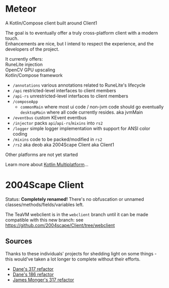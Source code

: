 # Meteor

A Kotlin/Compose client built around Client1

The goal is to eventually offer a truly cross-platform client with a modern touch.  
Enhancements are nice, but I intend to respect the experience, and the developers of the project.  
    
It currently offers:  
RuneLite injection  
OpenCV GPU upscaling  
Kotlin/Compose framework

* `/annotations` various annotations related to RuneLite's lifecycle
* `/api` restricted-level interfaces to client members
* `/api-rs` unrestricted-level interfaces to client members
* `/composeApp` 
  - `commonMain` where most ui code / non-jvm code should go eventually  
    `desktopMain` where all code currently resides. aka jvmMain
* `/eventbus` custom KEvent eventbus
* `/injector` packs `api`/`api-rs`/`mixins` into `rs2`
* `/logger` simple logger implementation with support for ANSI color coding
* `/mixins` code to be packed/modified in `rs2`
* `/rs2` aka deob aka 2004Scape Client aka Client1
  
Other platforms are not yet started  
  
Learn more about [Kotlin Multiplatform](https://www.jetbrains.com/help/kotlin-multiplatform-dev/get-started.html)…

# 2004Scape Client

Status: **Completely renamed!** There's no obfuscation or unnamed classes/methods/fields/variables left.

The TeaVM webclient is in the `webclient` branch until it can be made compatible with this new branch: see https://github.com/2004scape/Client/tree/webclient

## Sources

Thanks to these individuals' projects for shedding light on some things - this would've taken a lot longer to complete without their efforts.

* [Dane's 317 refactor](https://github.com/thedaneeffect/RuneScape-317)
* [Dane's 186 refactor](https://github.com/thedaneeffect/RuneScape-Beta-Public)
* [James Monger's 317 refactor](https://github.com/Jameskmonger/317refactor)
